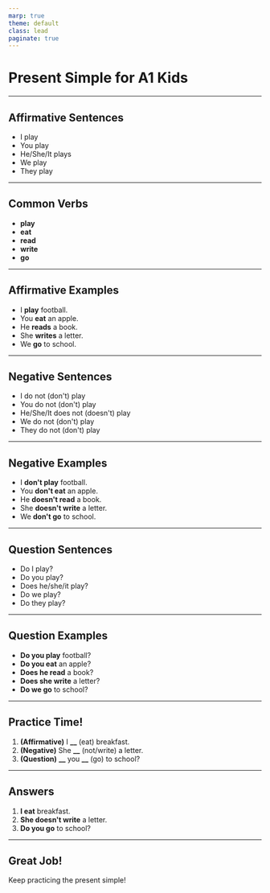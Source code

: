 ```yaml
---
marp: true
theme: default
class: lead
paginate: true
---
```


# Present Simple for A1 Kids

---

## Affirmative Sentences

- I play
- You play
- He/She/It plays
- We play
- They play

---

## Common Verbs

- **play**
- **eat**
- **read**
- **write**
- **go**

---

## Affirmative Examples

- I **play** football.
- You **eat** an apple.
- He **reads** a book.
- She **writes** a letter.
- We **go** to school.

---

## Negative Sentences

- I do not (don't) play
- You do not (don't) play
- He/She/It does not (doesn't) play
- We do not (don't) play
- They do not (don't) play

---

## Negative Examples

- I **don't play** football.
- You **don't eat** an apple.
- He **doesn't read** a book.
- She **doesn't write** a letter.
- We **don't go** to school.

---

## Question Sentences

- Do I play?
- Do you play?
- Does he/she/it play?
- Do we play?
- Do they play?

---

## Question Examples

- **Do you play** football?
- **Do you eat** an apple?
- **Does he read** a book?
- **Does she write** a letter?
- **Do we go** to school?

---

## Practice Time!

1. **(Affirmative)** I **\_\_** (eat) breakfast.
2. **(Negative)** She **\_\_** (not/write) a letter.
3. **(Question)** **\_\_** you **\_\_** (go) to school?

---

## Answers

1. **I eat** breakfast.
2. **She doesn't write** a letter.
3. **Do you go** to school?

---

## Great Job!

Keep practicing the present simple!
